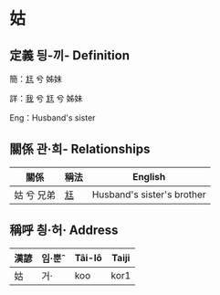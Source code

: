 # 姑
## 定義 딍-끼- Definition
簡：[尪](member17.md) 兮 姊妹

詳：[我](member1.md) 兮 [尪](member17.md) 兮 姊妹

Eng：Husband's sister

## 關係 관·희- Relationships

關係 | 稱法 | English
--- | --- | --- 
姑 兮 兄弟 | [尪](member17.md) | Husband's sister's brother


## 稱呼 칑·허· Address

漢諺 | 임·뿐ˆ | Tâi-lô | Taiji
--- | --- | --- | --- 
姑 | 거· | koo | kor1 
